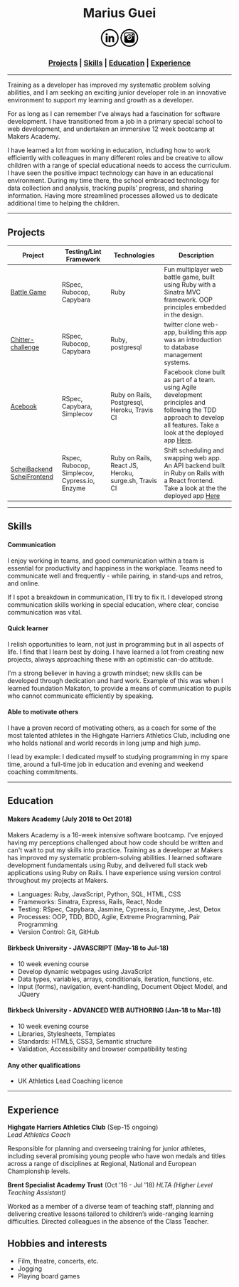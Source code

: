 
<h1 align="center">Marius Guei</h1>

<p align="center">
  <a href="https://www.linkedin.com/"><img src="./image/linkedin_icon.png" height="40" margin="45"></a>
  <a href="https://www.instagram.com/marius_guei/">   <img src="./image/instagram_icon.png"  height="40" margin="45"></a>
</p>
<h3 align="center">
  <a href="#projects"><b>Projects</a> |
  <a href="#skills">Skills</a> |
  <a href="#education">Education</a> |
  <a href="#experience">Experience</b></a>
  <br>
</h3>

------------------------------------------------------------------------------
Training as a developer has improved my systematic problem solving abilities, and I am seeking an exciting junior developer role in an innovative environment to support my learning and growth as a developer.

For as long as I can remember I've always had a fascination for software development. I have transitioned from a job in a primary special school to web development, and undertaken an immersive 12 week bootcamp at Makers Academy.

I have learned a lot from working in education, including how to work efficiently with colleagues in many different roles and be creative to allow children with a range of special educational needs to access the curriculum. I have seen the positive impact technology can have in an educational environment. During my time there, the school embraced technology for data collection and analysis, tracking pupils’ progress, and sharing information. Having more streamlined processes allowed us to dedicate additional time to helping the children.

---

## Projects

| Project | Testing/Lint Framework | Technologies | Description |
|---------|-------------------|----------|-------------|
| [Battle Game](https://github.com/MariusGG/Battle-Game) | RSpec, Rubocop, Capybara | Ruby | Fun multiplayer web battle game, built using Ruby with a Sinatra MVC framework. OOP principles embedded in the design. |
| [Chitter-challenge](https://github.com/MariusGG/chitter-challenge) | RSpec, Rubocop, Capybara | Ruby, postgresql | twitter clone web-app, building this app was an introduction to database management systems. |
| [Acebook](https://github.com/MariusGG/acebook-breakfast-club) | RSpec, Capybara, Simplecov | Ruby on Rails, Postgresql, Heroku, Travis CI | Facebook clone built as part of a team. using Agile development principles and following the TDD approach to develop all features. Take a look at the deployed app <a href="https://acebook-breakfast-club.herokuapp.com/users/sign_in">Here</a>.|
| [SchejBackend](https://github.com/MariusGG/SchejBackend) [SchejFrontend](https://github.com/MariusGG/SchejFrontend) |  Rspec, Rubocop, Simplecov, Cypress.io, Enzyme | Ruby on Rails, React JS, Heroku, surge.sh, Travis CI | Shift scheduling and swapping web app. An API backend built in Ruby on Rails with a React frontend. Take a look at the the deployed app <a href="http://schej-frontend.surge.sh/">Here</a>|

---

## Skills

#### Communication
I enjoy working in teams, and good communication within a team is essential for productivity and happiness in the workplace. Teams need to communicate well and frequently - while pairing, in stand-ups and retros, and online.

If I spot a breakdown in communication, I’ll try to fix it. I developed strong communication skills working in special education, where clear, concise communication was vital.

#### Quick learner

I relish opportunities to learn, not just in programming but in all aspects of life.
I find that I learn best by doing. I have learned a lot from creating new projects, always approaching these with an optimistic can-do attitude.

I'm a strong believer in having a growth mindset; new skills can be developed through dedication and hard work. Example of this was when I learned foundation Makaton, to provide a means of communication to pupils who cannot communicate efficiently by speaking.  

#### Able to motivate others

I have a proven record of motivating others, as a coach for some of the most talented athletes in the Highgate Harriers Athletics Club, including one who holds national and world records in long jump and high jump.

I lead by example: I dedicated myself to studying programming in my spare time, around a full-time job in education and evening and weekend coaching commitments.

---

## Education

#### Makers Academy (July 2018 to Oct 2018)

Makers Academy is a 16-week intensive software bootcamp. I've enjoyed having my perceptions challenged about how code should be written and can't wait to put my skills into practice. Training as a developer at Makers has improved my systematic problem-solving abilities. I learned software development fundamentals using Ruby, and delivered full stack web applications using Ruby on Rails.             I have experience using version control throughout my projects at Makers.

- Languages: Ruby, JavaScript, Python, SQL, HTML, CSS
- Frameworks: Sinatra, Express, Rails, React, Node
- Testing: RSpec, Capybara, Jasmine, Cypress.io, Enzyme, Jest, Detox
- Processes: OOP, TDD, BDD, Agile, Extreme Programming, Pair Programming
- Version Control: Git, GitHub


#### Birkbeck University - JAVASCRIPT (May-18 to Jul-18)
- 10 week evening course
- Develop dynamic webpages using JavaScript
- Data types, variables, arrays, conditionals, iteration, functions, etc.
- Input (forms), navigation, event-handling, Document Object Model, and JQuery

#### Birkbeck University - ADVANCED WEB AUTHORING (Jan-18 to Mar-18)
- 10 week evening course
- Libraries, Stylesheets, Templates
- Standards: HTML5, CSS3, Semantic structure
- Validation, Accessibility and browser compatibility testing

#### Any other qualifications
- UK Athletics Lead Coaching licence

---
## Experience

**Highgate Harriers Athletics Club** (Sep-15 ongoing)    
*Lead Athletics Coach*

Responsible for planning and overseeing training for junior athletes, including several promising young people who have won medals and titles across a range of disciplines at Regional, National and European Championship levels.


**Brent Specialist Academy Trust** (Oct '16 - Jul '18)
*HLTA (Higher Level Teaching Assistant)*

Worked as a member of a diverse team of teaching staff, planning and delivering creative lessons tailored to children’s wide-ranging learning difficulties. Directed colleagues in the absence of the Class Teacher.

## Hobbies and interests
- Film, theatre, concerts, etc.
- Jogging
- Playing board games
